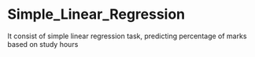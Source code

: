 # Simple_Linear_Regression
It consist of simple linear regression task, predicting percentage of marks based on study hours
